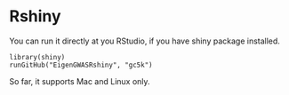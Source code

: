 # Rshiny
You can run it directly at you RStudio, if you have shiny package installed.
~~~
library(shiny)
runGitHub("EigenGWASRshiny", "gc5k")
~~~
So far, it supports Mac and Linux only.
